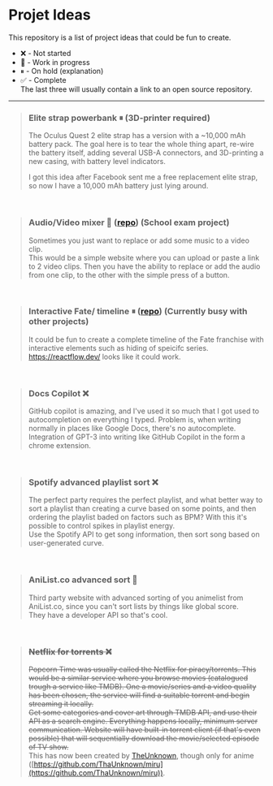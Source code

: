
# Projet Ideas  
This repository is a list of project ideas that could be fun to create.  
 - ❌ - Not started  
 - 🚧 - Work in progress  
 - ⏸ - On hold (explanation)  
 - ✅ - Complete  
The last three will usually contain a link to an open source repository.
  
---
  
> ### Elite strap powerbank ⏸ (3D-printer required)  
> The Oculus Quest 2 elite strap has a version with a ~10,000 mAh battery pack. The goal here is to tear the whole thing apart, re-wire the battery itself, adding several USB-A connectors, and 3D-printing a new casing, with battery level indicators.  
>   
> I got this idea after Facebook sent me a free replacement elite strap, so now I have a 10,000 mAh battery just lying around.  
  
  <br/>
  
> ### Audio/Video mixer 🚧 ([repo](https://github.com/TheColorman/audio-replacer)) (School exam project)  
> Sometimes you just want to replace or add some music to a video clip.  
> This would be a simple website where you can upload or paste a link to 2 video clips. Then you have the ability to replace or add the audio from one clip, to the other with the simple press of a button. 
  
  <br/>
  
> ### Interactive Fate/ timeline ⏸ ([repo](https://github.com/TheColorman/Fate-Timeline)) (Currently busy with other projects)  
> It could be fun to create a complete timeline of the Fate franchise with interactive elements such as hiding of speicifc series.  
> https://reactflow.dev/ looks like it could work.  
  
  <br/>
  
> ### Docs Copilot ❌  
> GitHub copilot is amazing, and I've used it so much that I got used to autocompletion on everything I typed. Problem is, when writing normally in places like Google Docs, there's no autocomplete.  
> Integration of GPT-3 into writing like GitHub Copilot in the form a chrome extension.  
  
  <br/>  
  
> ### Spotify advanced playlist sort ❌  
> The perfect party requires the perfect playlist, and what better way to sort a playlist than creating a curve based on some points, and then ordering the playlist baded on factors such as BPM? With this it's possible to control spikes in playlist energy.    
> Use the Spotify API to get song information, then sort song based on user-generated curve.  
  
  <br/>

> ### AniList.co advanced sort 🚧  
> Third party website with advanced sorting of you animelist from AniList.co, since you can't sort lists by things like global score.  
> They have a developer API so that's cool.  
  
  <br/>

> ### ~~Netflix for torrents ❌~~  
> ~~Popcorn Time was usually called the Netflix for piracy/torrents. This would be a similar service where you browse movies (catalogued trough a service like TMDB). One a movie/series and a video quality has been chosen, the service will find a suitable torrent and begin streaming it locally.~~  
> ~~Get some categories and cover art through TMDB API, and use their API as a search engine. Everything happens locally, minimum server communication. Website will have built-in torrent client (if that's even possible) that will sequentially download the movie/selected episode of TV show.~~  
> This has now been created by [TheUnknown](https://github.com/ThaUnknown), though only for anime ([https://github.com/ThaUnknown/miru](https://github.com/ThaUnknown/miru)).  